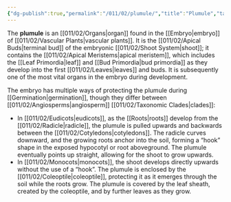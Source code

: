 ```yaml
---
{"dg-publish":true,"permalink":"/011/02/plumule/","title":"Plumule","tags":["BIOL412"],"created":"2024-09-26T13:45:04.120-07:00","updated":"2024-09-26T15:23:49.518-07:00"}
---
```


The **plumule** is an [[011/02/Organs\|organ]] found in the [[Embryo\|embryo]] of [[011/02/Vascular Plants\|vascular plants]]. It is the [[011/02/Apical Buds\|terminal bud]] of the embryonic [[011/02/Shoot System\|shoot]]; it contains the [[011/02/Apical Meristems\|apical meristem]], which includes the [[Leaf Primordia\|leaf]] and [[Bud Primordia\|bud primordia]] as they develop into the first [[011/02/Leaves\|leaves]] and buds. It is subsequently one of the most vital organs in the embryo during development.

The embryo has multiple ways of protecting the plumule during [[Germination\|germination]], though they differ between [[011/02/Angiosperms\|angiosperm]] [[011/02/Taxonomic Clades\|clades]]:
- In [[011/02/Eudicots\|eudicots]], as the [[Roots\|roots]] develop from the [[011/02/Radicle\|radicle]], the plumule is pulled upwards and backwards between the [[011/02/Cotyledons\|cotyledons]]. The radicle curves downward, and the growing roots anchor into the soil, forming a “hook” shape in the exposed hypocotyl or root aboveground. The plumule eventually points up straight, allowing for the shoot to grow upwards.
- In [[011/02/Monocots\|monocots]], the shoot develops directly upwards without the use of a “hook”. The plumule is enclosed by the [[011/02/Coleoptile\|coleoptile]], protecting it as it emerges through the soil while the roots grow. The plumule is covered by the leaf sheath, created by the coleoptile, and by further leaves as they grow.